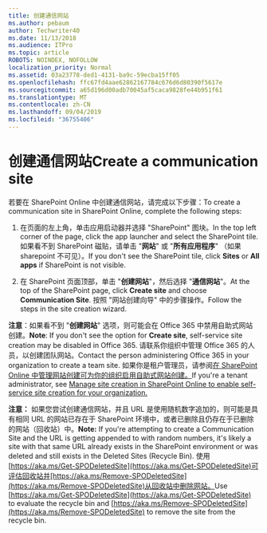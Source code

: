 ```yaml
---
title: 创建通信网站
ms.author: pebaum
author: Techwriter40
ms.date: 11/13/2018
ms.audience: ITPro
ms.topic: article
ROBOTS: NOINDEX, NOFOLLOW
localization_priority: Normal
ms.assetid: 03a23778-ded1-4131-ba9c-59ecba15ff05
ms.openlocfilehash: ffc67fd4aae62862167784c676d6d80390f5617e
ms.sourcegitcommit: a65d196d00adb70045af5caca9828fe44b951f61
ms.translationtype: MT
ms.contentlocale: zh-CN
ms.lasthandoff: 09/04/2019
ms.locfileid: "36755406"
---
```

# <a name="create-a-communication-site"></a><span data-ttu-id="f9184-102">创建通信网站</span><span class="sxs-lookup"><span data-stu-id="f9184-102">Create a communication site</span></span>

<span data-ttu-id="f9184-103">若要在 SharePoint Online 中创建通信网站，请完成以下步骤：</span><span class="sxs-lookup"><span data-stu-id="f9184-103">To create a communication site in SharePoint Online, complete the following steps:</span></span> 
  
1. <span data-ttu-id="f9184-104">在页面的左上角，单击应用启动器并选择 "SharePoint" 图块。</span><span class="sxs-lookup"><span data-stu-id="f9184-104">In the top left corner of the page, click the app launcher and select the SharePoint tile.</span></span> <span data-ttu-id="f9184-105">如果看不到 SharePoint 磁贴，请单击 "**网站**" 或 "**所有应用程序**" （如果 sharepoint 不可见）。</span><span class="sxs-lookup"><span data-stu-id="f9184-105">If you don't see the SharePoint tile, click **Sites** or **All apps** if SharePoint is not visible.</span></span> 
    
2. <span data-ttu-id="f9184-106">在 SharePoint 页面顶部，单击 "**创建网站**"，然后选择 "**通信网站**"。</span><span class="sxs-lookup"><span data-stu-id="f9184-106">At the top of the SharePoint page, click **Create site** and choose **Communication Site**.</span></span> <span data-ttu-id="f9184-107">按照 "网站创建向导" 中的步骤操作。</span><span class="sxs-lookup"><span data-stu-id="f9184-107">Follow the steps in the site creation wizard.</span></span> 
    
 <span data-ttu-id="f9184-108">**注意**：如果看不到 "**创建网站**" 选项，则可能会在 Office 365 中禁用自助式网站创建。</span><span class="sxs-lookup"><span data-stu-id="f9184-108">**Note**: If you don't see the option for **Create site**, self-service site creation may be disabled in Office 365.</span></span> <span data-ttu-id="f9184-109">请联系你组织中管理 Office 365 的人员，以创建团队网站。</span><span class="sxs-lookup"><span data-stu-id="f9184-109">Contact the person administering Office 365 in your organization to create a team site.</span></span> <span data-ttu-id="f9184-110">如果你是租户管理员，请参阅[在 SharePoint Online 中管理网站创建可为你的组织启用自助式网站创建。](https://go.microsoft.com/fwlink/?linkid=2018780)</span><span class="sxs-lookup"><span data-stu-id="f9184-110">If you're a tenant administrator, see [Manage site creation in SharePoint Online to enable self-service site creation for your organization.](https://go.microsoft.com/fwlink/?linkid=2018780)</span></span>
  
 <span data-ttu-id="f9184-111">**注意：** 如果您尝试创建通信网站，并且 URL 是使用随机数字追加的，则可能是具有相同 URL 的网站已存在于 SharePoint 环境中，或者已删除且仍存在于已删除的网站（回收站）中。</span><span class="sxs-lookup"><span data-stu-id="f9184-111">**Note:** If you're attempting to create a Communication Site and the URL is getting appended to with random numbers, it's likely a site with that same URL already exists in the SharePoint environment or was deleted and still exists in the Deleted Sites (Recycle Bin).</span></span> <span data-ttu-id="f9184-112">使用[https://aka.ms/Get-SPODeletedSite](https://aka.ms/Get-SPODeletedSite)可评估回收站并[https://aka.ms/Remove-SPODeletedSite](https://aka.ms/Remove-SPODeletedSite)从回收站中删除网站。</span><span class="sxs-lookup"><span data-stu-id="f9184-112">Use [https://aka.ms/Get-SPODeletedSite](https://aka.ms/Get-SPODeletedSite) to evaluate the recycle bin and [https://aka.ms/Remove-SPODeletedSite](https://aka.ms/Remove-SPODeletedSite) to remove the site from the recycle bin.</span></span> 
  

